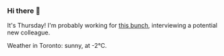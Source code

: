 ### Hi there :wave:

It's Thursday! I'm probably working for [this bunch](https://github.com/kohofinancial), interviewing a potential new colleague.

Weather in Toronto: sunny, at -2°C.
